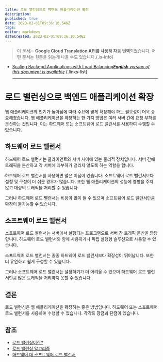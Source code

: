 ```yaml
---
title: 로드 밸런싱으로 백엔드 애플리케이션 확장
description: 
published: true
date: 2023-02-01T09:36:10.546Z
tags: 
editor: markdown
dateCreated: 2023-02-01T09:36:10.546Z
---
```


> 이 문서는 **Google Cloud Translation API를 사용해 자동 번역**되었습니다.
어떤 문서는 원문을 읽는게 나을 수도 있습니다.{.is-info}

- [Scaling Backend Applications with Load Balancing***English** version of this document is available*](/en/Knowledge-base/Backend/scaling-backend-applications-with-load-balancing)
{.links-list}


  - - - -

# 로드 밸런싱으로 백엔드 애플리케이션 확장

웹 애플리케이션의 인기가 높아짐에 따라 수요에 맞게 확장해야 하는 필요성이 더욱 중요해졌습니다. 웹 애플리케이션을 확장하는 한 가지 방법은 여러 서버 간에 요청 부하를 분산하는 것입니다. 이는 하드웨어 또는 소프트웨어 로드 밸런서를 사용하여 수행할 수 있습니다.

## 하드웨어 로드 밸런서

하드웨어 로드 밸런서는 클라이언트와 서버 사이에 있는 물리적 장치입니다. 서버 간에 트래픽을 분산하고 각 서버에 과부하가 걸리지 않도록 하는 역할을 합니다.

하드웨어 로드 밸런서를 사용하면 많은 이점이 있습니다. 소프트웨어 로드 밸런서보다 설정 및 구성이 더 쉬운 경우가 많습니다. 또한 웹 애플리케이션의 성능에 영향을 주지 않고 대량의 트래픽을 처리할 수 있습니다.

그러나 하드웨어 로드 밸런서는 비용이 많이 들 수 있으며 소프트웨어 로드 밸런서만큼 확장이 불가능할 수 있습니다.

## 소프트웨어 로드 밸런서

소프트웨어 로드 밸런서는 서버에서 실행되는 프로그램으로 서버 간 트래픽 분산을 담당합니다. 하드웨어 로드 밸런서와 함께 사용하거나 독립 실행형 솔루션으로 사용할 수 있습니다.

소프트웨어 로드 밸런서는 종종 하드웨어 로드 밸런서보다 확장성이 뛰어납니다. 또한 더 유연하고 쉽게 구성할 수 있습니다.

그러나 소프트웨어 로드 밸런서는 설정하기가 더 어려울 수 있으며 하드웨어 로드 밸런서만큼 많은 트래픽을 처리하지 못할 수 있습니다.

## 결론

로드 밸런싱은 웹 애플리케이션을 확장하는 좋은 방법입니다. 하드웨어 또는 소프트웨어 로드 밸런서를 사용하여 수행할 수 있습니다. 각각의 장점과 단점이 있습니다.

## 참조

- [로드 밸런싱이란?](https://www.digitalocean.com/community/tutorials/what-is-load-balancing)
- [로드 밸런싱 알고리즘](https://www.digitalocean.com/community/tutorials/load-balancing-algorithms)
- [하드웨어 대 소프트웨어 로드 밸런서](https://www.digitalocean.com/community/tutorials/hardware-vs-software-load-balancers)